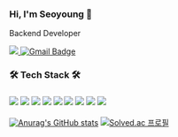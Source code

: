 ### Hi, I'm Seoyoung 👋

<!--
**0standing2/0standing2** is a ✨ _special_ ✨ repository because its `README.md` (this file) appears on your GitHub profile.

Here are some ideas to get you started:

- 🔭 I’m currently working on ...
- 🌱 I’m currently learning ...
- 👯 I’m looking to collaborate on ...
- 🤔 I’m looking for help with ...
- 💬 Ask me about ...
- 📫 How to reach me: ...
- 😄 Pronouns: ...
- ⚡ Fun fact: ...
-->


Backend Developer


<a href="https://standing1011.tistory.com"><img src="https://img.shields.io/badge/Tech Blog-red?style=flat-square"/>
[![Gmail Badge](https://img.shields.io/badge/ysyoung1011@sookmyung.ac.kr-d14836?style=flat-square&logo=Gmail&logoColor=white&link=mailto:ysyoung1011@sookmyung.ac.kr)](mailto:snugyun01@gmail.com)


<h3>🛠 Tech Stack 🛠</h3>

<h3>

<img src="https://img.shields.io/badge/Python-3776AB?style=flat-square&logo=Python&logoColor=white"/>  <img src="https://img.shields.io/badge/Java-007396?style=flat-square&logo=java&logoColor=white"/>  <img src="https://img.shields.io/badge/SpringBoot-6DB33F?style=flat-square&logo=SpringBoot&logoColor=white"/> <img src="https://img.shields.io/badge/NodeJS-339933?style=flat-square&logo=Node.JS&logoColor=white"/> <img src="https://img.shields.io/badge/JavaScript-F7DF1E?style=flat-square&logo=javascript&logoColor=white"/> 
  <img src="https://img.shields.io/badge/MySQL-4479A1?style=flat-square&logo=MySQL&logoColor=white"/>  <img src="https://img.shields.io/badge/C++-00599C?style=flat-square&logo=C%2B%2B&logoColor=white"/>  <img src="https://img.shields.io/badge/AWS-232F3E?style=flat-square&logo=AmazonAWS&logoColor=white"/> 
<img src="https://img.shields.io/badge/ReactNative-61DAFB?style=flat-square&logo=React&logoColor=white"/> 

</h3>

[![Anurag's GitHub stats](https://github-readme-stats.vercel.app/api?username=0standing2)](https://github.com/0standing2/github-readme-stats) [![Solved.ac
프로필](http://mazassumnida.wtf/api/generate_badge?boj=ysyoung1011)](https://solved.ac/ysyoung1011)
